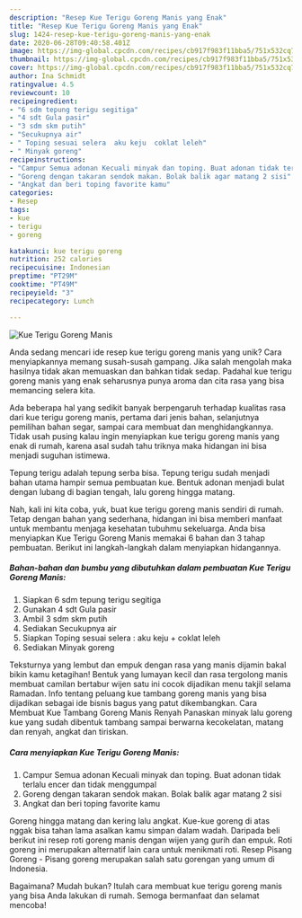 ```yaml
---
description: "Resep Kue Terigu Goreng Manis yang Enak"
title: "Resep Kue Terigu Goreng Manis yang Enak"
slug: 1424-resep-kue-terigu-goreng-manis-yang-enak
date: 2020-06-28T09:40:58.401Z
image: https://img-global.cpcdn.com/recipes/cb917f983f11bba5/751x532cq70/kue-terigu-goreng-manis-foto-resep-utama.jpg
thumbnail: https://img-global.cpcdn.com/recipes/cb917f983f11bba5/751x532cq70/kue-terigu-goreng-manis-foto-resep-utama.jpg
cover: https://img-global.cpcdn.com/recipes/cb917f983f11bba5/751x532cq70/kue-terigu-goreng-manis-foto-resep-utama.jpg
author: Ina Schmidt
ratingvalue: 4.5
reviewcount: 10
recipeingredient:
- "6 sdm tepung terigu segitiga"
- "4 sdt Gula pasir"
- "3 sdm skm putih"
- "Secukupnya air"
- " Toping sesuai selera  aku keju  coklat leleh"
- " Minyak goreng"
recipeinstructions:
- "Campur Semua adonan Kecuali minyak dan toping. Buat adonan tidak terlalu encer dan tidak menggumpal"
- "Goreng dengan takaran sendok makan. Bolak balik agar matang 2 sisi"
- "Angkat dan beri toping favorite kamu"
categories:
- Resep
tags:
- kue
- terigu
- goreng

katakunci: kue terigu goreng 
nutrition: 252 calories
recipecuisine: Indonesian
preptime: "PT29M"
cooktime: "PT49M"
recipeyield: "3"
recipecategory: Lunch

---
```



![Kue Terigu Goreng Manis](https://img-global.cpcdn.com/recipes/cb917f983f11bba5/751x532cq70/kue-terigu-goreng-manis-foto-resep-utama.jpg)

Anda sedang mencari ide resep kue terigu goreng manis yang unik? Cara menyiapkannya memang susah-susah gampang. Jika salah mengolah maka hasilnya tidak akan memuaskan dan bahkan tidak sedap. Padahal kue terigu goreng manis yang enak seharusnya punya aroma dan cita rasa yang bisa memancing selera kita.

Ada beberapa hal yang sedikit banyak berpengaruh terhadap kualitas rasa dari kue terigu goreng manis, pertama dari jenis bahan, selanjutnya pemilihan bahan segar, sampai cara membuat dan menghidangkannya. Tidak usah pusing kalau ingin menyiapkan kue terigu goreng manis yang enak di rumah, karena asal sudah tahu triknya maka hidangan ini bisa menjadi suguhan istimewa.

Tepung terigu adalah tepung serba bisa. Tepung terigu sudah menjadi bahan utama hampir semua pembuatan kue. Bentuk adonan menjadi bulat dengan lubang di bagian tengah, lalu goreng hingga matang.


Nah, kali ini kita coba, yuk, buat kue terigu goreng manis sendiri di rumah. Tetap dengan bahan yang sederhana, hidangan ini bisa memberi manfaat untuk membantu menjaga kesehatan tubuhmu sekeluarga. Anda bisa menyiapkan Kue Terigu Goreng Manis memakai 6 bahan dan 3 tahap pembuatan. Berikut ini langkah-langkah dalam menyiapkan hidangannya.

<!--inarticleads1-->

##### Bahan-bahan dan bumbu yang dibutuhkan dalam pembuatan Kue Terigu Goreng Manis:

1. Siapkan 6 sdm tepung terigu segitiga
1. Gunakan 4 sdt Gula pasir
1. Ambil 3 sdm skm putih
1. Sediakan Secukupnya air
1. Siapkan  Toping sesuai selera : aku keju + coklat leleh
1. Sediakan  Minyak goreng


Teksturnya yang lembut dan empuk dengan rasa yang manis dijamin bakal bikin kamu ketagihan! Bentuk yang lumayan kecil dan rasa tergolong manis membuat camilan bertabur wijen satu ini cocok dijadikan menu takjil selama Ramadan. Info tentang peluang kue tambang goreng manis yang bisa dijadikan sebagai ide bisnis bagus yang patut dikembangkan. Cara Membuat Kue Tambang Goreng Manis Renyah  Panaskan minyak lalu goreng kue yang sudah dibentuk tambang sampai berwarna kecokelatan, matang dan renyah, angkat dan tiriskan. 

<!--inarticleads2-->

##### Cara menyiapkan Kue Terigu Goreng Manis:

1. Campur Semua adonan Kecuali minyak dan toping. Buat adonan tidak terlalu encer dan tidak menggumpal
1. Goreng dengan takaran sendok makan. Bolak balik agar matang 2 sisi
1. Angkat dan beri toping favorite kamu


Goreng hingga matang dan kering lalu angkat. Kue-kue goreng di atas nggak bisa tahan lama asalkan kamu simpan dalam wadah. Daripada beli berikut ini resep roti goreng manis dengan wijen yang gurih dan empuk. Roti goreng ini merupakan alternatif lain cara untuk menikmati roti. Resep Pisang Goreng - Pisang goreng merupakan salah satu gorengan yang umum di Indonesia. 

Bagaimana? Mudah bukan? Itulah cara membuat kue terigu goreng manis yang bisa Anda lakukan di rumah. Semoga bermanfaat dan selamat mencoba!
